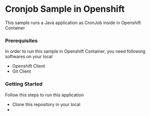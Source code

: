 # Cronjob Sample in Openshift

This sample runs a Java application as CronJob inside in Openshift Container

### Prerequisites

In order to run this sample in Openshift Container, you need following softwares on your local

* Openshift Client
* Git Client

### Getting Started
Follow this steps to run this application

* Clone this repository in your local
*  
